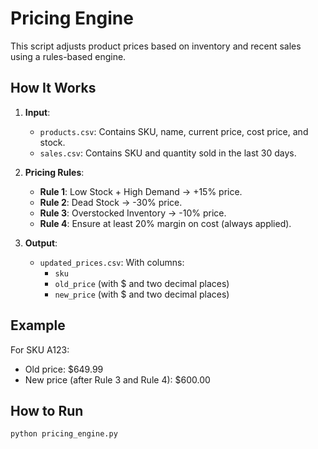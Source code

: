 # Pricing Engine

This script adjusts product prices based on inventory and recent sales using a rules-based engine.

## How It Works

1. **Input**:
   - `products.csv`: Contains SKU, name, current price, cost price, and stock.
   - `sales.csv`: Contains SKU and quantity sold in the last 30 days.

2. **Pricing Rules**:
   - **Rule 1**: Low Stock + High Demand → +15% price.
   - **Rule 2**: Dead Stock → -30% price.
   - **Rule 3**: Overstocked Inventory → -10% price.
   - **Rule 4**: Ensure at least 20% margin on cost (always applied).

3. **Output**:
   - `updated_prices.csv`: With columns:
     - `sku`
     - `old_price` (with $ and two decimal places)
     - `new_price` (with $ and two decimal places)

## Example

For SKU A123:
- Old price: $649.99
- New price (after Rule 3 and Rule 4): $600.00

## How to Run

```bash
python pricing_engine.py
